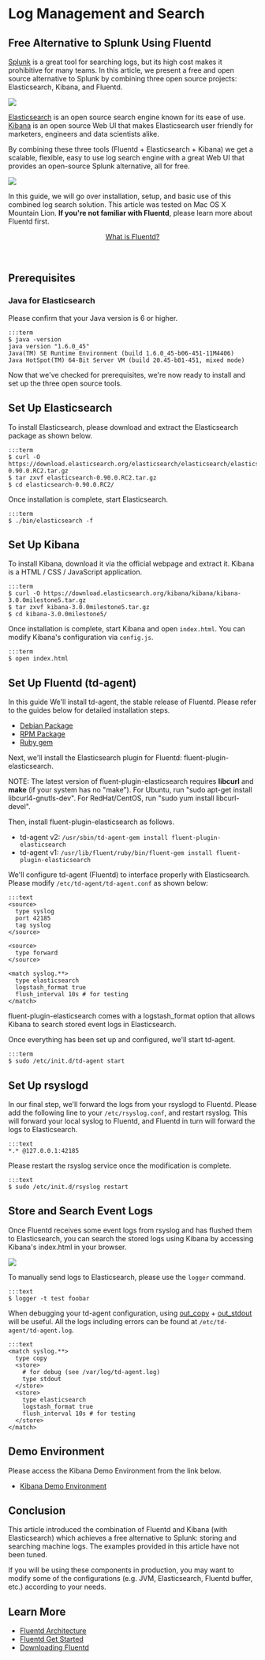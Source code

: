 # Log Management and Search

## Free Alternative to Splunk Using Fluentd

[Splunk](http://www.splunk.com/) is a great tool for searching logs, but its high cost makes it prohibitive for many teams. In this article, we present a free and open source alternative to Splunk by combining three open source projects: Elasticsearch, Kibana, and Fluentd.

![](/images/kibana-screenshot.png)

[Elasticsearch](http://www.elasticsearch.org/) is an open source search engine known for its ease of use. [Kibana](http://kibana.org/) is an open source Web UI that makes Elasticsearch user friendly for marketers, engineers and data scientists alike.

By combining these three tools (Fluentd + Elasticsearch + Kibana) we get a scalable, flexible, easy to use log search engine with a great Web UI that provides an open-source Splunk alternative, all for free.

![](/images/fluentd-elasticsearch-kibana.png)

In this guide, we will go over installation, setup, and basic use of this combined log search solution. This article was tested on Mac OS X Mountain Lion. **If you're not familiar with Fluentd**, please learn more about Fluentd first.

<center>
<div class="btn-look" style="width: 300px;">
<a href="http://docs.fluentd.org/articles/architecture">What is Fluentd?</a>
</div>
</center>
<br/>
<br/>

## Prerequisites

### Java for Elasticsearch

Please confirm that your Java version is 6 or higher.

    :::term
    $ java -version
    java version "1.6.0_45"
    Java(TM) SE Runtime Environment (build 1.6.0_45-b06-451-11M4406)
    Java HotSpot(TM) 64-Bit Server VM (build 20.45-b01-451, mixed mode)

Now that we've checked for prerequisites, we're now ready to install and set up the three open source tools.

## Set Up Elasticsearch

To install Elasticsearch, please download and extract the Elasticsearch package as shown below.

    :::term
    $ curl -O https://download.elasticsearch.org/elasticsearch/elasticsearch/elasticsearch-0.90.0.RC2.tar.gz
    $ tar zxvf elasticsearch-0.90.0.RC2.tar.gz
    $ cd elasticsearch-0.90.0.RC2/

Once installation is complete, start Elasticsearch.

    :::term
    $ ./bin/elasticsearch -f

## Set Up Kibana

To install Kibana, download it via the official webpage and extract it. Kibana is a HTML / CSS / JavaScript application.

    :::term
    $ curl -O https://download.elasticsearch.org/kibana/kibana/kibana-3.0.0milestone5.tar.gz
    $ tar zxvf kibana-3.0.0milestone5.tar.gz
    $ cd kibana-3.0.0milestone5/

Once installation is complete, start Kibana and open `index.html`. You can modify Kibana's configuration via `config.js`.

    :::term
    $ open index.html

## Set Up Fluentd (td-agent)

In this guide We'll install td-agent, the stable release of Fluentd. Please refer to the guides below for detailed installation steps.

* [Debian Package](install-by-deb)
* [RPM Package](install-by-rpm)
* [Ruby gem](install-by-gem)

Next, we'll install the Elasticsearch plugin for Fluentd: fluent-plugin-elasticsearch.

NOTE: The latest version of fluent-plugin-elasticsearch requires <strong>libcurl</strong> and <strong>make</strong> (if your system has no "make"). For Ubuntu, run "sudo apt-get install libcurl4-gnutls-dev". For RedHat/CentOS, run "sudo yum install libcurl-devel".

Then, install fluent-plugin-elasticsearch as follows.

* td-agent v2: `/usr/sbin/td-agent-gem install fluent-plugin-elasticsearch`
* td-agent v1: `/usr/lib/fluent/ruby/bin/fluent-gem install fluent-plugin-elasticsearch`

We'll configure td-agent (Fluentd) to interface properly with Elasticsearch. Please modify `/etc/td-agent/td-agent.conf` as shown below:

    :::text
    <source>
      type syslog
      port 42185
      tag syslog
    </source>

    <source>
      type forward
    </source>

    <match syslog.**>
      type elasticsearch
      logstash_format true
      flush_interval 10s # for testing
    </match>

fluent-plugin-elasticsearch comes with a logstash_format option that allows Kibana to search stored event logs in Elasticsearch.

Once everything has been set up and configured, we'll start td-agent.

    :::term
    $ sudo /etc/init.d/td-agent start

## Set Up rsyslogd

In our final step, we'll forward the logs from your rsyslogd to Fluentd. Please add the following line to your `/etc/rsyslog.conf`, and restart rsyslog. This will forward your local syslog to Fluentd, and Fluentd in turn will forward the logs to Elasticsearch.

    :::text
    *.* @127.0.0.1:42185

Please restart the rsyslog service once the modification is complete.

    :::text
    $ sudo /etc/init.d/rsyslog restart

## Store and Search Event Logs

Once Fluentd receives some event logs from rsyslog and has flushed them to Elasticsearch, you can search the stored logs using Kibana by accessing Kibana's index.html in your browser.

![](/images/kibana-screenshot.png)

To manually send logs to Elasticsearch, please use the `logger` command.

    :::text
    $ logger -t test foobar

When debugging your td-agent configuration, using [out_copy](out_copy) + [out_stdout](out_stdout) will be useful. All the logs including errors can be found at `/etc/td-agent/td-agent.log`.

    :::text
    <match syslog.**>
      type copy
      <store>
        # for debug (see /var/log/td-agent.log)
        type stdout
      </store>
      <store>
        type elasticsearch
        logstash_format true
        flush_interval 10s # for testing
      </store>
    </match>

## Demo Environment

Please access the Kibana Demo Environment from the link below.

- [Kibana Demo Environment](http://kibana.fluentd.org/)

## Conclusion

This article introduced the combination of Fluentd and Kibana (with Elasticsearch) which achieves a free alternative to Splunk: storing and searching machine logs. The examples provided in this article have not been tuned.

If you will be using these components in production, you may want to modify some of the configurations (e.g. JVM, Elasticsearch, Fluentd buffer, etc.) according to your needs.

## Learn More

- [Fluentd Architecture](architecture)
- [Fluentd Get Started](quickstart)
- [Downloading Fluentd](http://www.fluentd.org/download)
